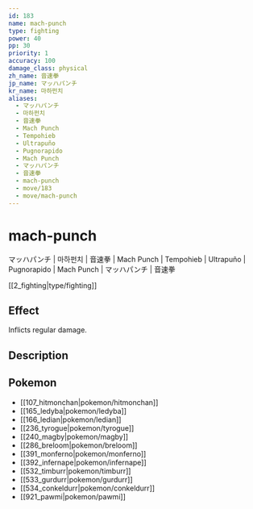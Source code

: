 ```yaml
---
id: 183
name: mach-punch
type: fighting
power: 40
pp: 30
priority: 1
accuracy: 100
damage_class: physical
zh_name: 音速拳
jp_name: マッハパンチ
kr_name: 마하펀치
aliases:
  - マッハパンチ
  - 마하펀치
  - 音速拳
  - Mach Punch
  - Tempohieb
  - Ultrapuño
  - Pugnorapido
  - Mach Punch
  - マッハパンチ
  - 音速拳
  - mach-punch
  - move/183
  - move/mach-punch
---
```

# mach-punch
    
マッハパンチ | 마하펀치 | 音速拳 | Mach Punch | Tempohieb | Ultrapuño | Pugnorapido | Mach Punch | マッハパンチ | 音速拳

[[2_fighting|type/fighting]]

## Effect

Inflicts regular damage.

## Description



## Pokemon

- [[107_hitmonchan|pokemon/hitmonchan]]
- [[165_ledyba|pokemon/ledyba]]
- [[166_ledian|pokemon/ledian]]
- [[236_tyrogue|pokemon/tyrogue]]
- [[240_magby|pokemon/magby]]
- [[286_breloom|pokemon/breloom]]
- [[391_monferno|pokemon/monferno]]
- [[392_infernape|pokemon/infernape]]
- [[532_timburr|pokemon/timburr]]
- [[533_gurdurr|pokemon/gurdurr]]
- [[534_conkeldurr|pokemon/conkeldurr]]
- [[921_pawmi|pokemon/pawmi]]

